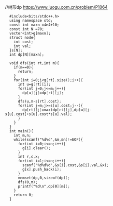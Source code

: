 //树形dp
https://www.luogu.com.cn/problem/P1064

      #include<bits/stdc++.h>
      using namespace std;
      const int maxn =4e4+10;
      const int N =70;
      vector<int>g[maxn];
      struct node{
        int cost;
        int val;
      }s[N];
      int dp[N][maxn];

      void dfs(int rt,int m){
        if(m==0){
          return;
        }
        for(int i=0;i<g[rt].size();i++){
          int u=g[rt][i];
          for(int j=0;j<=m;j++){
            dp[u][j]=dp[rt][j];
          }
          dfs(u,m-s[rt].cost);
          for(int j=m;j>=s[u].cost;j--){
            dp[rt][j]=max(dp[rt][j],dp[u][j-s[u].cost]+s[u].cost*s[u].val);
          }
        }
      }
      int main(){
        int m,n;
        while(scanf("%d%d",&m,&n)!=EOF){
          for(int i=0;i<=n;i++){
            g[i].clear();
          }
          int r,c,x;
          for(int i=1;i<=n;i++){
            scanf("%d%d%d",&s[i].cost,&s[i].val,&x);
            g[x].push_back(i);
          }
          memset(dp,0,sizeof(dp));
          dfs(0,m);
          printf("%d\n",dp[0][m]);
        }
        return 0;
      }
